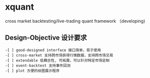# xquant
cross market backtesting/live-trading quant framework （developing)

## Design-Objective 设计要求
	-[ ] good-designed interface 接口简单，易于使用
    -[ ] cross-market 支持跨市场获得行情数据，支持跨市场交易
    -[ ] extendable 低耦合性, 可拓展，可以针对特定市场定制
    -[ ] event-backtest 支持事件回测
    -[ ] plot 方便的绘图展示程序

